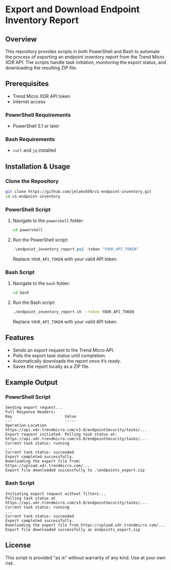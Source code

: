 
# Export and Download Endpoint Inventory Report

## Overview
This repository provides scripts in both PowerShell and Bash to automate the process of exporting an endpoint inventory report from the Trend Micro XDR API. The scripts handle task initiation, monitoring the export status, and downloading the resulting ZIP file.

## Prerequisites
- Trend Micro XDR API token
- Internet access

### PowerShell Requirements
- PowerShell 5.1 or later

### Bash Requirements
- `curl` and `jq` installed

## Installation & Usage

### Clone the Repository

```bash
git clone https://github.com/jmlake569/v1-endpoint-inventory.git
cd v1-endpoint-inventory
```

### PowerShell Script

1. Navigate to the `powershell` folder:

   ```bash
   cd powershell
   ```

2. Run the PowerShell script:

   ```powershell
   .\endpoint_inventory_report.ps1 -token "YOUR_API_TOKEN"
   ```

   Replace `YOUR_API_TOKEN` with your valid API token.

### Bash Script

1. Navigate to the `bash` folder:

   ```bash
   cd bash
   ```

2. Run the Bash script:

   ```bash
   ./endpoint_inventory_report.sh --token YOUR_API_TOKEN
   ```

   Replace `YOUR_API_TOKEN` with your valid API token.

## Features
- Sends an export request to the Trend Micro API.
- Polls the export task status until completion.
- Automatically downloads the report once it’s ready.
- Saves the report locally as a ZIP file.

## Example Output

### PowerShell Script
```plaintext
Sending export request...
Full Response Headers:
Key                       Value
---                       -----
Operation-Location        https://api.xdr.trendmicro.com/v3.0/endpointSecurity/tasks/...
Export request initiated. Polling task status at: https://api.xdr.trendmicro.com/v3.0/endpointSecurity/tasks/...
Current task status: running
...
Current task status: succeeded
Export completed successfully.
Downloading the export file from: https://upload.xdr.trendmicro.com/...
Export file downloaded successfully to .\endpoints_export.zip
```

### Bash Script
```plaintext
Initiating export request without filters...
Polling task status at https://api.xdr.trendmicro.com/v3.0/endpointSecurity/tasks/...
Current task status: running
...
Current task status: succeeded
Export completed successfully.
Downloading the export file from https://upload.xdr.trendmicro.com/...
Export file downloaded successfully as endpoints_export.zip
```

## License
This script is provided "as is" without warranty of any kind. Use at your own risk.

